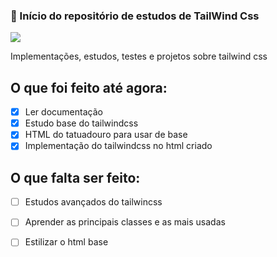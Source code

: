 ### :rocket: Início do repositório de estudos de TailWind Css

![](https://img.shields.io/badge/Tailwind_CSS-38B2AC?style=for-the-badge&logo=tailwind-css&logoColor=white)

Implementações, estudos, testes e projetos sobre tailwind css

## O que foi feito até agora:

- [X] Ler documentação 
- [X] Estudo base do tailwindcss 
- [X] HTML do tatuadouro para usar de base
- [X] Implementação do tailwindcss no html criado

## O que falta ser feito:

- [ ] Estudos avançados do tailwincss
- [ ] Aprender as principais classes e as mais usadas
- [ ] Estilizar o html base

 
